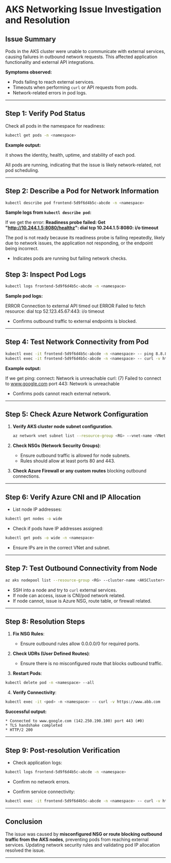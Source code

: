 # AKS Networking Issue Investigation and Resolution

## Issue Summary

Pods in the AKS cluster were unable to communicate with external services, causing failures in outbound network requests. This affected application functionality and external API integrations.

**Symptoms observed:**

* Pods failing to reach external services.
* Timeouts when performing `curl` or API requests from pods.
* Network-related errors in pod logs.

---

## Step 1: Verify Pod Status

Check all pods in the namespace for readiness:

```bash
kubectl get pods -n <namespace>
```

**Example output:**

it shows the identity, health, uptime, and stability of each pod.

All pods are running, indicating that the issue is likely network-related, not pod scheduling.

---

## Step 2: Describe a Pod for Network Information

```bash
kubectl describe pod frontend-5d9f6d4b5c-abcde -n <namespace>
```

**Sample logs from `kubectl describe pod`:**


If we get the error: **Readiness probe failed: Get "http://10.244.1.5:8080/healthz": dial tcp 10.244.1.5:8080: i/o timeout**

The pod is not ready because its readiness probe is failing repeatedly, likely due to network issues, the application not responding, or the endpoint being incorrect.

* Indicates pods are running but failing network checks.


## Step 3: Inspect Pod Logs

```bash
kubectl logs frontend-5d9f6d4b5c-abcde -n <namespace>
```

**Sample pod logs:**


 ERROR Connection to external API timed out
 ERROR Failed to fetch resource: dial tcp 52.123.45.67:443: i/o timeout


* Confirms outbound traffic to external endpoints is blocked.

---

## Step 4: Test Network Connectivity from Pod

```bash
kubectl exec -it frontend-5d9f6d4b5c-abcde -n <namespace> -- ping 8.8.8.8
kubectl exec -it frontend-5d9f6d4b5c-abcde -n <namespace> -- curl -v https://www.abb.com
```

**Example output:**

If we get
ping: connect: Network is unreachable
curl: (7) Failed to connect to www.google.com port 443: Network is unreachable


* Confirms pods cannot reach external network.

---

## Step 5: Check Azure Network Configuration

1. **Verify AKS cluster node subnet configuration**.

   ```bash
   az network vnet subnet list --resource-group <RG> --vnet-name <VNetName>
   ```
2. **Check NSGs (Network Security Groups)**:

   * Ensure outbound traffic is allowed for node subnets.
   * Rules should allow at least ports 80 and 443.
3. **Check Azure Firewall or any custom routes** blocking outbound connections.

---

## Step 6: Verify Azure CNI and IP Allocation

* List node IP addresses:

```bash
kubectl get nodes -o wide
```

* Check if pods have IP addresses assigned:

```bash
kubectl get pods -o wide -n <namespace>
```

* Ensure IPs are in the correct VNet and subnet.

---

## Step 7: Test Outbound Connectivity from Node

```bash
az aks nodepool list --resource-group <RG> --cluster-name <AKSCluster>
```

* SSH into a node and try to `curl` external services.
* If node can access, issue is CNI/pod network related.
* If node cannot, issue is Azure NSG, route table, or firewall related.

---

## Step 8: Resolution Steps

1. **Fix NSG Rules**:

   * Ensure outbound rules allow 0.0.0.0/0 for required ports.

2. **Check UDRs (User Defined Routes)**:

   * Ensure there is no misconfigured route that blocks outbound traffic.

3. **Restart Pods**:

```bash
kubectl delete pod -n <namespace> --all
```

4. **Verify Connectivity**:

```bash
kubectl exec -it <pod> -n <namespace> -- curl -v https://www.abb.com
```

**Successful output:**

```
* Connected to www.google.com (142.250.190.100) port 443 (#0)
* TLS handshake completed
* HTTP/2 200
```

---

## Step 9: Post-resolution Verification

* Check application logs:

```bash
kubectl logs frontend-5d9f6d4b5c-abcde -n <namespace>
```

* Confirm no network errors.

* Confirm service connectivity:

```bash
kubectl exec -it frontend-5d9f6d4b5c-abcde -n <namespace> -- curl -v https://api.external-service.com
```

---


## Conclusion

The issue was caused by **misconfigured NSG or route blocking outbound traffic from the AKS nodes**, preventing pods from reaching external services. Updating network security rules and validating pod IP allocation resolved the issue.

---

